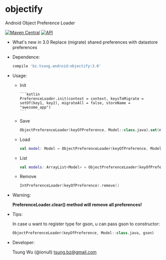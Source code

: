 objectify
=========

Android Object Preference Loader

[![Maven Central](https://img.shields.io/maven-central/v/bz.tsung.android/objectify.svg?style=flat)](https://repo1.maven.org/maven2/bz/tsung/android/objectify)
[![API](https://img.shields.io/badge/API-19%2B-brightgreen.svg?style=flat)](https://android-arsenal.com/api?level=19)

* What's new in 3.0
	Replace (migrate) shared preferences with datastore preferences

* Dependence:

	```groovy
	compile 'bz.tsung.android:objectify:3.0'
	```
	
* Usage:
	* Init

		  ```kotlin
		  PreferenceLoader.init(context = context, keysToMigrate = setOf(key1, key2), migrateAll = false, storeName = "awesome_app")
		  ```
	* Save
	
		```kotlin
		ObjectPreferenceLoader(keyOfPreference, Model::class.java).set(model)
		```
	* Load

		```kotlin
		val model: Model = ObjectPreferenceLoader(keyOfPreference, Model::class.java).get()
		```
	* List
	
		```kotlin
  		val models: ArrayList<Model> = ObjectPreferenceLoader(keyOfPreference, object : TypeToken<ArrayList<Model>>() {}.type).get()
		```
	* Remove
	
		```kotlin
		IntPreferenceLoader(keyOfPreference).remove()
		```

* Warning:
	
	**PreferenceLoader.clear() method will remove all preferences!**

* Tips:
	
	In case u want to register type for gson, u can pass gson to constructor:
	
	```kotlin
	ObjectPreferenceLoader(keyOfPreference, Model::class.java, gson)
	```
		
* Developer:
	
	Tsung Wu (@ionull) <tsung.bz@gmail.com>
